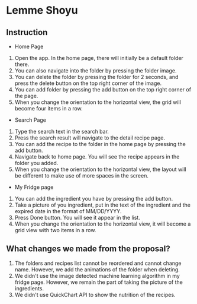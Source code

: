 # Lemme Shoyu
## Instruction
- Home Page
1. Open the app. In the home page, there will initially be a default folder there.
2. You can also navigate into the folder by pressing the folder image.
3. You can delete the folder by pressing the folder for 2 seconds, and press the delete button on the top right corner of the image.
4. You can add folder by pressing the add button on the top right corner of the page.
5. When you change the orientation to the horizontal view, the grid will become four items in a row. 

- Search Page
1. Type the search text in the search bar.
2. Press the search result will navigate to the detail recipe page.
3. You can add the recipe to the folder in the home page by pressing the add button.
4. Navigate back to home page. You will see the recipe appears in the folder you added.
5. When you change the orientation to the horizontal view, the layout will be different to make use of more spaces in the screen.


- My Fridge page
1. You can add the ingredient you have by pressing the add button.
2. Take a picture of you ingredient, put in the text of the ingredient and the expired date in the format of MM/DD/YYYY.
3. Press Done button. You will see it appear in the list.
4. When you change the orientation to the horizontal view, it will become a grid view with two items in a row. 

## What changes we made from the proposal?
1. The folders and recipes list cannot be reordered and cannot change name. However, we add the animations of the folder when deleting.
2. We didn't use the image detected machine learning algorithm in my fridge page. However, we remain the part of taking the picture of the ingredients.
3. We didn't use QuickChart API to show the nutrition of the recipes.

